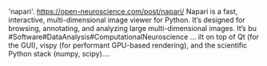 'napari'. https://open-neuroscience.com/post/napari/
Napari is a fast, interactive, multi-dimensional image viewer for Python. It’s designed for browsing, annotating, and analyzing large multi-dimensional images. It’s bu #Software#DataAnalysis#ComputationalNeuroscience ...
ilt on top of Qt (for the GUI), vispy (for performant GPU-based rendering), and the scientific Python stack (numpy, scipy)....
